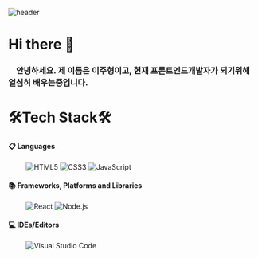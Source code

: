 ![header](https://capsule-render.vercel.app/api?type=waving&color=auto&height=200&section=header&text=Welcome%20&nbsp;MyProfile&fontSize=50&fontAlignY=40&desc=jumpinghill&nbsp;GitHub&nbsp;Profile&descAlign=65)
# Hi there 👋

### &nbsp;&nbsp;&nbsp;&nbsp;안녕하세요. 제 이름은 이주형이고, 현재 프론트엔드개발자가 되기위해 열심히 배우는중입니다.


# 🛠Tech Stack🛠

#### 📋 Languages

&nbsp; &nbsp; &nbsp; &nbsp; &nbsp;![HTML5](https://img.shields.io/badge/html5-%23E34F26.svg?style=for-the-badge&logo=html5&logoColor=white) ![CSS3](https://img.shields.io/badge/css3-%231572B6.svg?style=for-the-badge&logo=css3&logoColor=white) ![JavaScript](https://img.shields.io/badge/javascript-%23323330.svg?style=for-the-badge&logo=javascript&logoColor=%23F7DF1E) 

#### 📚 Frameworks, Platforms and Libraries

&nbsp; &nbsp; &nbsp; &nbsp; &nbsp;![React](https://img.shields.io/badge/react-444444?style=for-the-badge&logo=react) ![Node.js](https://img.shields.io/badge/Node.js-444444?style=for-the-badge&logo=Node.js)

#### 💻 IDEs/Editors
&nbsp; &nbsp; &nbsp; &nbsp; &nbsp;![Visual Studio Code](https://img.shields.io/badge/Visual%20Studio%20Code-0078d7.svg?style=for-the-badge&logo=visual-studio-code&logoColor=white)
<!--
**jumpinghill/jumpinghill** is a ✨ _special_ ✨ repository because its `README.md` (this file) appears on your GitHub profile.

Here are some ideas to get you started:

- 🔭 I’m currently working on ...
- 🌱 I’m currently learning ...
- 👯 I’m looking to collaborate on ...
- 🤔 I’m looking for help with ...
- 💬 Ask me about ...
- 📫 How to reach me: ...
- 😄 Pronouns: ...
- ⚡ Fun fact: ...
-->
